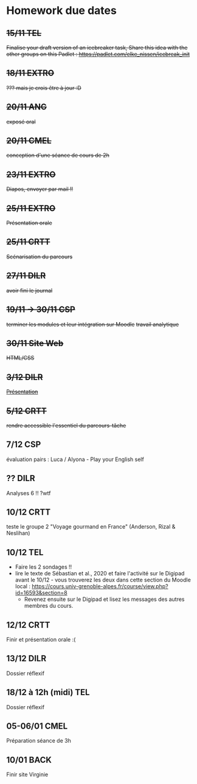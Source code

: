 # Homework due dates

## ~~15/11 TEL~~
~~Finalise your draft version of an icebreaker task, Share this idea with the other groups on this Padlet : https://padlet.com/elke_nissen/icebreak_init~~


## ~~18/11 EXTRO~~
~~??? mais je crois être à jour :D~~


## ~~20/11 ANG~~
~~exposé oral~~

## ~~20/11 CMEL~~
~~conception d'une séance de cours de 2h~~


## ~~23/11 EXTRO~~
~~Diapos, envoyer par mail !!~~



## ~~25/11 EXTRO~~
~~Présentation orale~~



## ~~25/11 CRTT~~
~~Scénarisation du parcours~~


## ~~27/11 DILR~~
~~avoir fini le journal~~



## ~~19/11 -> 30/11 CSP~~
~~terminer les modules et leur intégration sur Moodle~~
~~travail analytique~~

## ~~30/11 Site Web~~
~~HTML/CSS~~

## ~~3/12 DILR~~
[~~Présentation~~](https://www.canva.com/design/DAGXkos7FJ8/oESZbRezrq-qB4jAWlChbg/edit)


## ~~5/12 CRTT~~
~~rendre accessible l'essentiel du parcours-tâche~~


## 7/12	CSP
évaluation pairs : Luca / Alyona - Play your English self

## ?? DILR
Analyses 6 !! ?wtf

## 10/12 CRTT
teste le groupe 2 "Voyage gourmand en France" (Anderson, Rizal & Neslihan)

## 10/12 TEL
- Faire les 2 sondages !!
- lire le texte de Sébastian et al., 2020 et faire l'activité sur le Digipad avant le 10/12 - vous trouverez les deux dans cette section du Moodle local : https://cours.univ-grenoble-alpes.fr/course/view.php?id=16593&section=8
  - Revenez ensuite sur le Digipad et lisez les messages des autres membres du cours.

## 12/12 CRTT
Finir et présentation orale :(

## 13/12 DILR
Dossier réflexif

## 18/12 à 12h (midi) TEL
Dossier réflexif

## 05-06/01 CMEL
Préparation séance de 3h

## 10/01 BACK
Finir site Virginie

